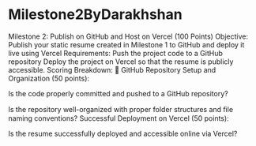 # Milestone2ByDarakhshan  
Milestone 2: Publish on GitHub and Host on Vercel (100 Points) 
Objective:
Publish your static resume created in Milestone 1 to 
GitHub
 and deploy it live using 
Vercel
Requirements: 
Push the project code to a 
GitHub repository
Deploy the project on 
Vercel
 so that the resume is publicly accessible. 
Scoring Breakdown: 
 
GitHub Repository Setup and Organization (50 points):
 
Is the code properly committed and pushed to a GitHub repository? 
 
Is the repository well-organized with proper folder structures and ﬁle naming 
conventions? 
Successful Deployment on Vercel (50 points):
 
Is the resume successfully deployed and accessible online via Vercel? 
 

